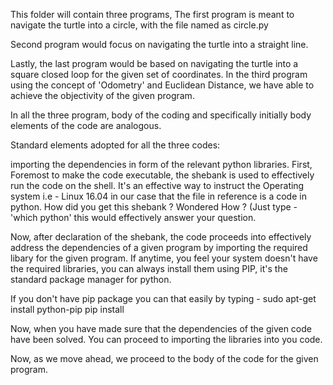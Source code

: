 This folder will contain three programs, 
The first program is meant to navigate the turtle into a circle, with the file named as circle.py

Second program would focus on navigating the turtle into a straight line.

Lastly, the last program would be based on navigating the turtle into a square closed loop for the given set of coordinates. In the third 
program using the concept of 'Odometry' and Euclidean Distance, we have able to achieve the objectivity of the given program.

In all the three program, body of the coding and specifically initially body elements of the code are analogous. 

Standard elements adopted for all the three codes: 

importing the dependencies in form of the relevant python libraries.
First, Foremost to make the code executable, the shebank is used to effectively run the code on the shell. 
It's an effective way to instruct the Operating system i.e - Linux 16.04 in our case that the file in reference is a code in python.
How did you get this shebank ? Wondered How ? (Just type - 'which python' this would effectively answer your question.

Now, after declaration of the shebank, the code proceeds into effectively address the dependencies of a given program by importing the 
required libary for the given program.
If anytime, you feel your system doesn't have the required libraries, you can always install them using PIP, it's the standard package manager for python.

If you don't have pip package you can that easily by typing -
sudo apt-get install python-pip 
pip install <Package name>
  
Now, when you have made sure that the dependencies of the given code have been solved. You can proceed to importing the libraries into you code. 

Now, as we move ahead, we proceed to the body of the code for the given program. 

